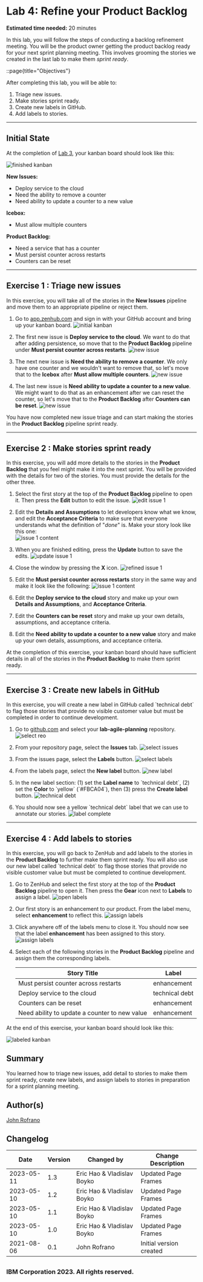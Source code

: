 # Lab 4: Refine your Product Backlog

**Estimated time needed:** 20 minutes

In this lab, you will follow the steps of conducting a backlog refinement meeting. You will be the product owner getting the product backlog ready for your next sprint planning meeting. This involves grooming the stories we created in the last lab to make them *sprint ready*.

::page{title&#x3D;&quot;Objectives&quot;}

After completing this lab, you will be able to:

1. Triage new issues.
1. Make stories sprint ready.
1. Create new labels in GitHub.
1. Add labels to stories.

---

## Initial State

At the completion of [Lab 3](../lab_3/lab3-assemble-product-backlog.md), your kanban board should look like this:

![finished kanban](https://cf-courses-data.s3.us.cloud-object-storage.appdomain.cloud/IBM-CD0116EN-SkillsNetwork/labs/module_2/lab_4/images/lab4-zenhub-starting-kanban.png)

**New Issues:**

- Deploy service to the cloud
- Need the ability to remove a counter
- Need ability to update a counter to a new value

**Icebox:**

- Must allow multiple counters

**Product Backlog:**

- Need a service that has a counter
- Must persist counter across restarts
- Counters can be reset

---

## Exercise 1 : Triage new issues

In this exercise, you will take all of the stories in the **New Issues** pipeline and move them to an appropriate pipeline or reject them.

1. Go to [app.zenhub.com](http://app.zenhub.com/?utm_medium&#x3D;Exinfluencer&amp;utm_source&#x3D;Exinfluencer&amp;utm_content&#x3D;000026UJ&amp;utm_term&#x3D;10006555&amp;utm_id&#x3D;NA-SkillsNetwork-Channel-SkillsNetworkCoursesIBMCD0116ENSkillsNetwork857-2023-01-01) and sign in with your GitHub account and bring up your kanban board.
    ![initial kanban](https://cf-courses-data.s3.us.cloud-object-storage.appdomain.cloud/IBM-CD0116EN-SkillsNetwork/labs/module_2/lab_4/images/lab4-zenhub-initial-board.png)

1. The first new issue is **Deploy service to the cloud**. We want to do that after adding persistence, so move that to the **Product Backlog** pipeline under **Must persist counter across restarts**.
    ![new issue](https://cf-courses-data.s3.us.cloud-object-storage.appdomain.cloud/IBM-CD0116EN-SkillsNetwork/labs/module_2/lab_4/images/lab4-zenhub-move-issue-5.png)

1. The next new issue is **Need the ability to remove a counter**. We only have one counter and we wouldn&#x27;t want to remove that, so let&#x27;s move that to the **Icebox** after  **Must allow multiple counters**.
    ![new issue](https://cf-courses-data.s3.us.cloud-object-storage.appdomain.cloud/IBM-CD0116EN-SkillsNetwork/labs/module_2/lab_4/images/lab4-zenhub-move-issue-6.png)

1. The last new issue is **Need ability to update a counter to a new value**. We might want to do that as an enhancement after we can reset the counter, so let&#x27;s move that to the **Product Backlog** after **Counters can be reset**.
    ![new issue](https://cf-courses-data.s3.us.cloud-object-storage.appdomain.cloud/IBM-CD0116EN-SkillsNetwork/labs/module_2/lab_4/images/lab4-zenhub-move-issue-7.png)

You have now completed new issue triage and can start making the stories in the **Product Backlog** pipeline sprint ready.

---

## Exercise 2 : Make stories sprint ready

In this exercise, you will add more details to the stories in the **Product Backlog** that you feel might make it into the next sprint. You will be provided with the details for two of the stories. You must provide the details for the other three.

1. Select the first story at the top of the **Product Backlog** pipeline to open it. Then press the **Edit** button to edit the issue.
    ![edit issue 1](https://cf-courses-data.s3.us.cloud-object-storage.appdomain.cloud/IBM-CD0116EN-SkillsNetwork/labs/module_2/lab_4/images/lab4-zenhub-edit-issue-1.png)

1. Edit the **Details and Assumptions** to let developers know what we know, and edit the **Acceptance Criteria** to make sure that everyone understands what the definition of &quot;*done*&quot; is. Make your story look like this one:  
    ![issue 1 content](https://cf-courses-data.s3.us.cloud-object-storage.appdomain.cloud/IBM-CD0116EN-SkillsNetwork/labs/module_2/lab_4/images/lab4-zenhub-content-issue-1.png)

1. When you are finished editing, press the **Update** button to save the edits.
    ![update issue 1](https://cf-courses-data.s3.us.cloud-object-storage.appdomain.cloud/IBM-CD0116EN-SkillsNetwork/labs/module_2/lab_4/images/lab4-zenhub-update-issue-1.png)

1. Close the window by pressing the **X** icon.
    ![refined issue 1](https://cf-courses-data.s3.us.cloud-object-storage.appdomain.cloud/IBM-CD0116EN-SkillsNetwork/labs/module_2/lab_4/images/lab4-zenhub-refined-issue-1.png)

1. Edit the **Must persist counter across restarts** story in the same way and make it look like the following:
    ![issue 1 content](https://cf-courses-data.s3.us.cloud-object-storage.appdomain.cloud/IBM-CD0116EN-SkillsNetwork/labs/module_2/lab_4/images/lab4-zenhub-content-issue-2.png)

1. Edit the **Deploy service to the cloud** story and make up your own **Details and Assumptions**, and **Acceptance Criteria**.

1. Edit the **Counters can be reset** story and make up your own details, assumptions, and acceptance criteria.

1. Edit the **Need ability to update a counter to a new value** story and make up your own details, assumptions, and acceptance criteria.

At the completion of this exercise, your kanban board should have sufficient details in all of the stories in the **Product Backlog** to make them sprint ready.

---

## Exercise 3 : Create new labels in GitHub

In this exercise, you will create a new label in GitHub called &#x60;technical debt&#x60; to flag those stories that provide no visible customer value but must be completed in order to continue development.

1. Go to [github.com](http://www.github.com) and select your **lab-agile-planning** repository.
    ![select reo](https://cf-courses-data.s3.us.cloud-object-storage.appdomain.cloud/IBM-CD0116EN-SkillsNetwork/labs/module_2/lab_4/images/lab4-github-select-repo.png)

1. From your repository page, select the **Issues** tab.
    ![select issues](https://cf-courses-data.s3.us.cloud-object-storage.appdomain.cloud/IBM-CD0116EN-SkillsNetwork/labs/module_2/lab_4/images/lab4-github-select-issues.png)

1. From the issues page, select the **Labels** button.
    ![select labels](https://cf-courses-data.s3.us.cloud-object-storage.appdomain.cloud/IBM-CD0116EN-SkillsNetwork/labs/module_2/lab_4/images/lab4-github-select-labels.png)

1. From the labels page, select the **New label** button.
    ![new label](https://cf-courses-data.s3.us.cloud-object-storage.appdomain.cloud/IBM-CD0116EN-SkillsNetwork/labs/module_2/lab_4/images/lab4-github-select-new-label.png)

1. In the new label section: (1) set the **Label name** to &#x60;technical debt&#x60;, (2) set the **Color** to &#x60;yellow&#x60; (&#x60;#FBCA04&#x60;), then (3) press the **Create label** button.
    ![technical debt](https://cf-courses-data.s3.us.cloud-object-storage.appdomain.cloud/IBM-CD0116EN-SkillsNetwork/labs/module_2/lab_4/images/lab4-github-label-technical-debt.png)

1. You should now see a yellow &#x60;technical debt&#x60; label that we can use to annotate our stories.
    ![label complete](https://cf-courses-data.s3.us.cloud-object-storage.appdomain.cloud/IBM-CD0116EN-SkillsNetwork/labs/module_2/lab_4/images/lab4-github-label-complete.png)

---

## Exercise 4 : Add labels to stories

In this exercise, you will go back to ZenHub and add labels to the stories in the **Product Backlog** to further make them sprint ready. You will also use our new label called &#x60;technical debt&#x60; to flag those stories that provide no visible customer value but must be completed to continue development.

1. Go to ZenHub and select the first story at the top of the **Product Backlog** pipeline to open it. Then press the **Gear** icon next to **Labels** to assign a label.
    ![open labels](https://cf-courses-data.s3.us.cloud-object-storage.appdomain.cloud/IBM-CD0116EN-SkillsNetwork/labs/module_2/lab_4/images/lab4-zenhub-labels-open.png)

1. Our first story is an enhancement to our product. From the label menu, select **enhancement** to reflect this.
    ![assign labels](https://cf-courses-data.s3.us.cloud-object-storage.appdomain.cloud/IBM-CD0116EN-SkillsNetwork/labs/module_2/lab_4/images/lab4-zenhub-labels-assign.png)

1. Click anywhere off of the labels menu to close it. You should now see that the label **enhancement** has been assigned to this story.
    ![assign labels](https://cf-courses-data.s3.us.cloud-object-storage.appdomain.cloud/IBM-CD0116EN-SkillsNetwork/labs/module_2/lab_4/images/lab4-zenhub-labels-enhancement.png)

1. Select each of the following stories in the **Product Backlog** pipeline and assign them the corresponding labels.

    | Story Title | Label |
    |-------|-------|
    | Must persist counter across restarts | enhancement |
    | Deploy service to the cloud | technical debt |
    | Counters can be reset | enhancement |
    | Need ability to update a counter to new value | enhancement |

At the end of this exercise, your kanban board should look like this:

![labeled kanban](https://cf-courses-data.s3.us.cloud-object-storage.appdomain.cloud/IBM-CD0116EN-SkillsNetwork/labs/module_2/lab_4/images/lab4-zenhub-labeled-kanban.png)

## Summary

You learned how to triage new issues, add detail to stories to make them sprint ready, create new labels, and assign labels to stories in preparation for a sprint planning meeting.

## Author(s)

[John Rofrano](https://www.coursera.org/instructor/johnrofrano?utm_medium&#x3D;Exinfluencer&amp;utm_source&#x3D;Exinfluencer&amp;utm_content&#x3D;000026UJ&amp;utm_term&#x3D;10006555&amp;utm_id&#x3D;NA-SkillsNetwork-Channel-SkillsNetworkCoursesIBMCD0116ENSkillsNetwork857-2023-01-01)

## Changelog
| Date | Version | Changed by | Change Description |
|------|--------|--------|---------|
|2023-05-11| 1.3 | Eric Hao &amp; Vladislav Boyko | Updated Page Frames |
|2023-05-10| 1.2 | Eric Hao &amp; Vladislav Boyko | Updated Page Frames |
|2023-05-10| 1.1 | Eric Hao &amp; Vladislav Boyko | Updated Page Frames |
|2023-05-10| 1.0 | Eric Hao &amp; Vladislav Boyko | Updated Page Frames |
| 2021-08-06 | 0.1 | John Rofrano | Initial version created |
## <h3 style="align:center;">IBM Corporation 2023. All rights reserved. <h3>
